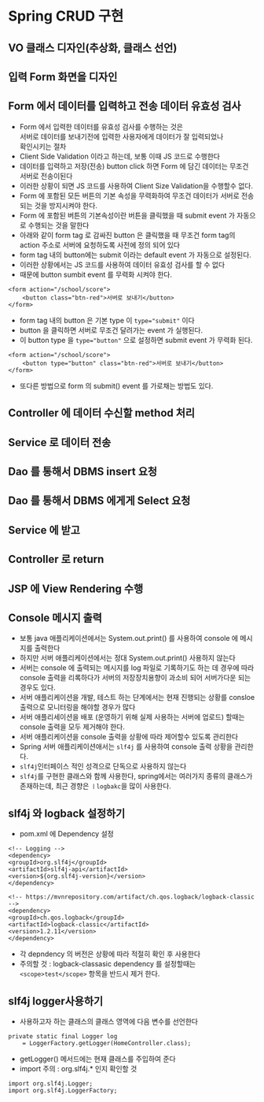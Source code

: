 # Spring CRUD 구현

## VO 클래스 디자인(추상화, 클래스 선언)

## 입력 Form 화면을 디자인
## Form 에서 데이터를 입력하고 전송 데이터 유효성 검사
* Form 에서 입력한 데이터를 유효성 검사를 수행하는 것은  
서버로 데이터를 보내기전에 입력한 사용자에게 데이터가 잘 입력되었나  
확인시키는 절차
* Client Side Validation 이라고 하는데, 보통 이때 JS 코드로 수행한다
* 데이터를 입력하고 저장(전송) button click 하면 Form 에 담긴 데이터는 무조건 서버로 전송이된다
* 이러한 상황이 되면 JS 코드를 사용하여 Client Size Validation을 수행할수 없다.
* Form 에 포함된 모든 버튼의 기본 속성을 무력화하여 무조건 데이터가 서버로 전송되는 것을 방지시켜야 한다.
* Form 에 포함된 버튼의 기본속성이란 버튼을 클릭했을 때 submit event 가 자동으로 수행되는 것을 말한다
* 아래와 같이 form tag 로 감싸진 button 은 클릭했을 때 무조건 form tag의 action 주소로 서버에 요청하도록 사전에 정의 되어 있다
* form tag 내의 button에는 submit 이라는 default event 가 자동으로 설정된다.
* 이러한 상황에서는 JS 코드를 사용하여 데이터 유효성 검사를 할 수 없다
* 때문에 button sumbit event 를 무력화 시켜야 한다.
```
<form action="/school/score">
	<button class="btn-red">서버로 보내기</button>
</form>
```
* form tag 내의 button 은 기본 type 이 ```type="submit"``` 이다
* button 을 클릭하면 서버로 무조건 달려가는 event 가 실행된다.
* 이 button type 을 ```type="button"``` 으로 설정하면 submit event  가 무력화 된다.
```
<form action="/school/score">
	<button type="button" class="btn-red">서버로 보내기</button>
</form>
```

* 또다른 방법으로 form 의 submit() event 를 가로채는 방법도 있다.


## Controller 에 데이터 수신할 method 처리
## Service 로 데이터 전송
## Dao 를 통해서 DBMS insert 요청

## Dao 를 통해서 DBMS 에게게 Select 요청
## Service 에 받고
## Controller 로 return
## JSP 에 View Rendering 수행

## Console 메시지 출력
* 보통 java 애플리케이션에서는 System.out.print() 를 사용하여 console 에 메시지를 출력한다
* 하지만 서버 애플리케이션에서는 정대 System.out.print() 사용하지 않는다 
* 서버는 console 에 출력되는 메시지를 log 파일로 기록하기도 하는 데 경우에 따라 console 출력을 리록하다가 서버의 저장장치용향이 과소비 되어 서버가다운 되는 경우도 있다.
* 서버 애플리케이션을 개발, 테스트 하는 단계에서는 현재 진행되는 상황를 consloe 출력으로 모니터링을 해야할 경우가 많다 
* 서버 애플리세이션을 배포 (운영하기 위해 실제 사용하는 서버에 업로드) 할때는 console 출력을 모두 제거해야 한다.
* 서버 애플리케이션을 console 출력을 상황에 따라 제어할수 있도록 관리한다
* Spring 서버 애플리케이션애서는 ```slf4j``` 를 사용하여 console 출력 상황을 관리한다.
* ```slf4j```인터페이스 적인 성격으로 단독으로 사용하지 않는다
* ```slf4j```를 구현한 클래스와 함께 사용한다, spring에서는 여러가지 종류의 클래스가 존재하는데, 최근 경향은 ```ㅣlogbakc```을 많이 사용한다.
## slf4j 와 logback 설정하기
* pom.xml 에 Dependency 설정
```
<!-- Logging -->
<dependency>
<groupId>org.slf4j</groupId>
<artifactId>slf4j-api</artifactId>
<version>${org.slf4j-version}</version>
</dependency>

<!-- https://mvnrepository.com/artifact/ch.qos.logback/logback-classic -->
<dependency>
<groupId>ch.qos.logback</groupId>
<artifactId>logback-classic</artifactId>
<version>1.2.11</version>
</dependency>
```
* 각 depndency 의 버전은 상황에 따라 적절히 확인 후 사용한다
* 주의할 것 : logback-classasic dependency 를 설정할때는 ```<scope>test</scope>``` 항목을 반드시 제거 한다.


## slf4j logger사용하기
* 사용하고자 하는 클래스의 클래스 영역에 다음 변수를 선언한다
```
private static final Logger log
	= LoggerFactory.getLogger(HomeController.class);
```
* getLogger() 메서드에는 현재 클래스를 주입하여 준다
* import 주의 : org.slf4j.* 인지 확인할 것
```
import org.slf4j.Logger;
import org.slf4j.LoggerFactory;
```